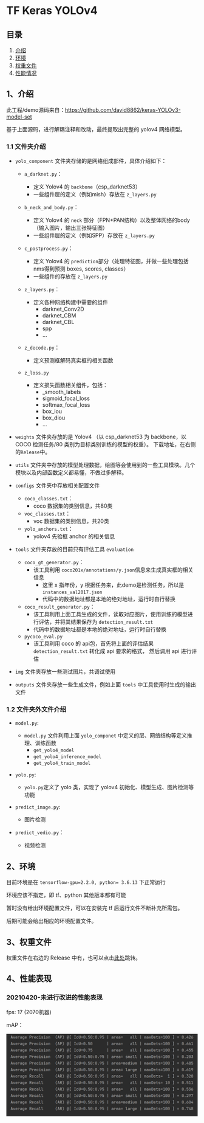 # TF Keras YOLOv4

## 目录
1. [介绍](#1、介绍)
2. [环境](#2、环境)
3. [权重文件](#3、权重文件)
4. [性能情况](#4、性能表现)

## 1、介绍
此工程/demo源码来自：https://github.com/david8862/keras-YOLOv3-model-set

基于上面源码，进行解耦注释和改动，最终提取出完整的 yolov4 网络模型。

### 1.1 文件夹介绍
- `yolo_component` 文件夹存储的是网络组成部件，具体介绍如下：
  - `a_darknet.py`： 
    - 定义 Yolov4 的 `backbone`（csp_darknet53） 
    - 一些组件层的定义（例如mish）存放在 `z_layers.py`
  - `b_neck_and_body.py`：
    - 定义 Yolov4 的 `neck` 部分（FPN+PAN结构）以及整体网络的body（输入图片，输出三张特征图）
    - 一些组件层的定义（例如SPP）存放在 `z_layers.py`
  - `c_postprocess.py`：
    - 定义 Yolov4 的 `prediction`部分（处理特征图，并做一些处理包括nms得到预测 boxes, scores, classes）
    - 一些组件的存放在 `z_layers.py`
  - `z_layers.py`：
    - 定义各种网络构建中需要的组件
      - darknet_Conv2D
      - darknet_CBM
      - darknet_CBL
      - spp
      - ...
    
  - `z_decode.py`：
    - 定义预测框解码真实框的相关函数
  - `z_loss.py`
    - 定义损失函数相关组件，包括：
      - _smooth_labels
      - sigmoid_focal_loss
      - softmax_focal_loss
      - box_iou
      - box_diou
      - ...
  
- `weights` 文件夹存放的是 Yolov4 （以 csp_darknet53 为 backbone，以 COCO 检测任务/80 类别为目标类别训练的模型的权重）。
  下载地址，在右侧的`Release`中。
  
- `utils` 文件夹中存放的模型处理数据，绘图等会使用到的一些工具模块。几个模块以及内部函数定义都易懂，不做过多解释。

- `configs` 文件夹中存放相关配置文件
  - `coco_classes.txt`：
    - coco 数据集的类别信息，共80类
  - `voc_classes.txt`：
    - voc 数据集的类别信息，共20类
  - `yolo_anchors.txt`：
    - yolov4 先验框 anchor 的相关信息
  
- `tools` 文件夹存放的目前只有评估工具 `evaluation`
  - `coco_gt_generator.py`：
    - 该工具利用 `coco201x/annotations/y.json`信息来生成真实框的相关信息
      - 这里 x 指年份，y 根据任务来，此demo是检测任务，所以是 `instances_val2017.json`
      - 代码中的数据地址都是本地的绝对地址，运行时自行替换
  - `coco_result_generator.py`：
    - 该工具利用上面工具生成的文件，读取对应图片，使用训练的模型进行评估，并将其结果保存为 `detection_result.txt`
    - 代码中的数据地址都是本地的绝对地址，运行时自行替换
  - `pycoco_eval.py`
    - 该工具利用 coco 的 api包，首先将上面的评估结果 `detection_result.txt` 转化成 api 要求的格式，
      然后调用 api 进行评估
    
- `img` 文件夹存放一些测试图片，共调试使用
- `outputs` 文件夹存放一些生成文件，例如上面 `tools` 中工具使用时生成的输出文件

### 1.2 文件夹外文件介绍

- `model.py`:
  - `model.py` 文件利用上面 `yolo_componet` 中定义的层、网络结构等定义推理、训练函数
    - `get_yolo4_model`
    - `get_yolo4_inference_model`
    - `get_yolo4_train_model`
  
- `yolo.py`:
  - `yolo.py`定义了 yolo 类，实现了 yolov4 初始化、模型生成、图片检测等功能
  
- `predict_image.py`:
  - 图片检测
  
- `predict_vedio.py`：
  - 视频检测
  
## 2、环境

目前环境是在 `tensorflow-gpu=2.2.0, python= 3.6.13` 下正常运行

环境应该不指定，即 tf、python 其他版本都有可能

暂时没有给出环境配置文件，可以在安装完 tf 后运行文件不断补充所需包。

后期可能会给出相应的环境配置文件。

## 3、权重文件
权重文件在右边的 Release 中有，也可以点击[此处](https://github.com/bobenxia/target_detection/releases/tag/1.0)跳转。

## 4、性能表现
### 20210420-未进行改进的性能表现

fps: 17 (2070机器)

mAP：

![mAP](img/image-map_原始记录.png)